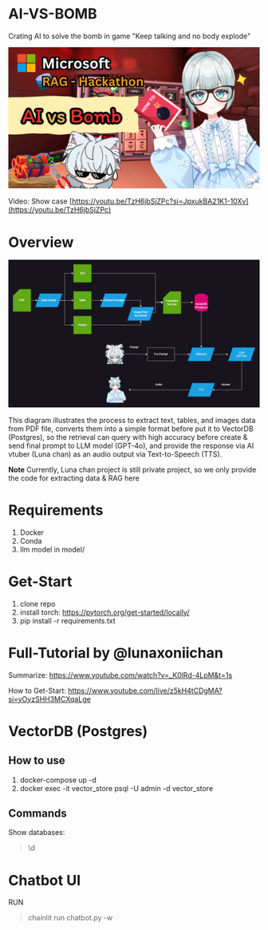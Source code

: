 # AI-VS-BOMB

Crating AI to solve the bomb in game "Keep talking and no body explode"

![Diagram](./resources/thumbnail_relax-programming.png)

Video: Show case
[https://youtu.be/TzH6jbSjZPc?si=JpxukBA21K1-10Xv](https://youtu.be/TzH6jbSjZPc)

# Overview

![Diagram](./resources/diagram.png)

This diagram illustrates the process to extract text, tables, and images data from PDF file, converts them into a simple format before put it to VectorDB (Postgres), so the retrieval can query with high accuracy before create & send final prompt to LLM model (GPT-4o), and provide the response via AI vtuber (Luna chan) as an audio output via Text-to-Speech (TTS).

**Note** Currently, Luna chan project is still private project, so we only provide the code for extracting data & RAG here

# Requirements
1) Docker
2) Conda
3) llm model in model/

# Get-Start
1) clone repo
2) install torch: https://pytorch.org/get-started/locally/
3) pip install -r requirements.txt

# Full-Tutorial by @lunaxoniichan
Summarize: https://www.youtube.com/watch?v=_K0lRd-4LpM&t=1s

How to Get-Start: https://www.youtube.com/live/z5kH4tCDgMA?si=yOyzSHH3MCXqaLge

# VectorDB (Postgres)
## How to use
1) docker-compose up -d
2) docker exec -it vector_store psql -U admin -d vector_store

## Commands
Show databases: 
> \d

# Chatbot UI
RUN
> chainlit run chatbot.py -w
